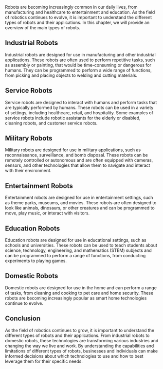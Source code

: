 
Robots are becoming increasingly common in our daily lives, from manufacturing and healthcare to entertainment and education. As the field of robotics continues to evolve, it is important to understand the different types of robots and their applications. In this chapter, we will provide an overview of the main types of robots.

Industrial Robots
-----------------

Industrial robots are designed for use in manufacturing and other industrial applications. These robots are often used to perform repetitive tasks, such as assembly or painting, that would be time-consuming or dangerous for humans. They can be programmed to perform a wide range of functions, from picking and placing objects to welding and cutting materials.

Service Robots
--------------

Service robots are designed to interact with humans and perform tasks that are typically performed by humans. These robots can be used in a variety of settings, including healthcare, retail, and hospitality. Some examples of service robots include robotic assistants for the elderly or disabled, cleaning robots, and customer service robots.

Military Robots
---------------

Military robots are designed for use in military applications, such as reconnaissance, surveillance, and bomb disposal. These robots can be remotely controlled or autonomous and are often equipped with cameras, sensors, and other technologies that allow them to navigate and interact with their environment.

Entertainment Robots
--------------------

Entertainment robots are designed for use in entertainment settings, such as theme parks, museums, and movies. These robots are often designed to look like animals, dinosaurs, or other creatures and can be programmed to move, play music, or interact with visitors.

Education Robots
----------------

Education robots are designed for use in educational settings, such as schools and universities. These robots can be used to teach students about science, technology, engineering, and mathematics (STEM) subjects and can be programmed to perform a range of functions, from conducting experiments to playing games.

Domestic Robots
---------------

Domestic robots are designed for use in the home and can perform a range of tasks, from cleaning and cooking to pet care and home security. These robots are becoming increasingly popular as smart home technologies continue to evolve.

Conclusion
----------

As the field of robotics continues to grow, it is important to understand the different types of robots and their applications. From industrial robots to domestic robots, these technologies are transforming various industries and changing the way we live and work. By understanding the capabilities and limitations of different types of robots, businesses and individuals can make informed decisions about which technologies to use and how to best leverage them for their specific needs.
